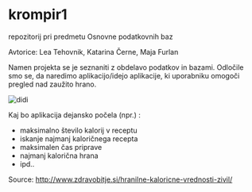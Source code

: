 # krompir1
repozitorij pri predmetu Osnovne podatkovnih baz

Avtorice: Lea Tehovnik, Katarina Černe, Maja Furlan

Namen projekta se je seznaniti z obdelavo podatkov in bazami. Odločile smo se, da naredimo aplikacijo/idejo aplikacije, ki uporabniku omogoči pregled nad zaužito hrano.

![didi](https://cloud.githubusercontent.com/assets/9335955/16678680/b83c3fc2-44e1-11e6-8773-a8f74234fd10.png)


Kaj bo aplikacija dejansko počela (npr.) :
* maksimalno število kalorij v receptu
* iskanje najmanj kaloričnega recepta
* maksimalen čas priprave
* najmanj kalorična hrana
* ipd..

Source:
http://www.zdravobitje.si/hranilne-kaloricne-vrednosti-zivil/
